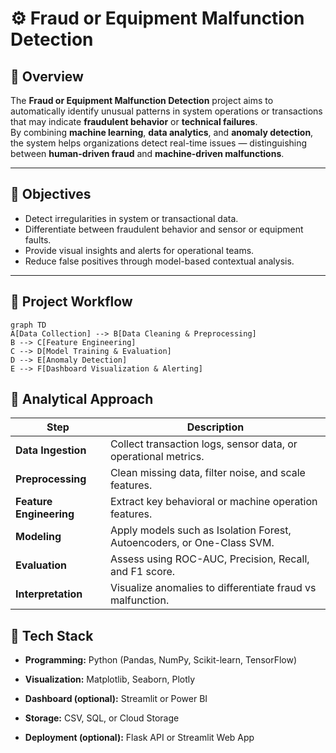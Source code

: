 # ⚙️ Fraud or Equipment Malfunction Detection

## 📌 Overview
The **Fraud or Equipment Malfunction Detection** project aims to automatically identify unusual patterns in system operations or transactions that may indicate **fraudulent behavior** or **technical failures**.  
By combining **machine learning**, **data analytics**, and **anomaly detection**, the system helps organizations detect real-time issues — distinguishing between **human-driven fraud** and **machine-driven malfunctions**.

---

## 🎯 Objectives
- Detect irregularities in system or transactional data.  
- Differentiate between fraudulent behavior and sensor or equipment faults.  
- Provide visual insights and alerts for operational teams.  
- Reduce false positives through model-based contextual analysis.

---

## 🧩 Project Workflow

```mermaid
graph TD
A[Data Collection] --> B[Data Cleaning & Preprocessing]
B --> C[Feature Engineering]
C --> D[Model Training & Evaluation]
D --> E[Anomaly Detection]
E --> F[Dashboard Visualization & Alerting]
```

## 🧠 Analytical Approach
| Step                    | Description                                                            |
| ----------------------- | ---------------------------------------------------------------------- |
| **Data Ingestion**      | Collect transaction logs, sensor data, or operational metrics.         |
| **Preprocessing**       | Clean missing data, filter noise, and scale features.                  |
| **Feature Engineering** | Extract key behavioral or machine operation features.                  |
| **Modeling**            | Apply models such as Isolation Forest, Autoencoders, or One-Class SVM. |
| **Evaluation**          | Assess using ROC-AUC, Precision, Recall, and F1 score.                 |
| **Interpretation**      | Visualize anomalies to differentiate fraud vs malfunction.             |


## 🧰 Tech Stack

- **Programming:** Python (Pandas, NumPy, Scikit-learn, TensorFlow)

- **Visualization:** Matplotlib, Seaborn, Plotly

- **Dashboard (optional):** Streamlit or Power BI

- **Storage:** CSV, SQL, or Cloud Storage

- **Deployment (optional):** Flask API or Streamlit Web App

